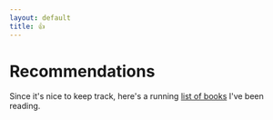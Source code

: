 ```yaml
---
layout: default
title: 👍
---
```


# Recommendations

Since it's nice to keep track, here's a running [list of books](books.md) I've been reading.